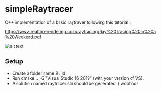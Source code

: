 # simpleRaytracer

C++ implementation of a basic raytraver following this tutorial :

https://www.realtimerendering.com/raytracing/Ray%20Tracing%20in%20a%20Weekend.pdf

![alt text](https://i.imgur.com/Tzn34tD.png "Raytraced Sphere normals")

## Setup
- Create a folder name Build.
- Run cmake .. -G "Visual Studio 16 2019" (with your version of VS).
- A solution named raytracer.sln should be generated :) woohoo!

